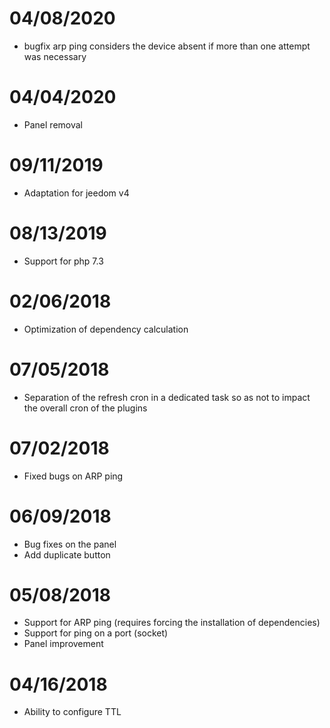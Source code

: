 # 04/08/2020

- bugfix arp ping considers the device absent if more than one attempt was necessary

# 04/04/2020

- Panel removal

# 09/11/2019

- Adaptation for jeedom v4

# 08/13/2019

- Support for php 7.3

 # 02/06/2018
 
 - Optimization of dependency calculation
 
 # 07/05/2018

- Separation of the refresh cron in a dedicated task so as not to impact the overall cron of the plugins

# 07/02/2018

- Fixed bugs on ARP ping

# 06/09/2018

- Bug fixes on the panel
- Add duplicate button

# 05/08/2018

- Support for ARP ping (requires forcing the installation of dependencies)
- Support for ping on a port (socket)
- Panel improvement

# 04/16/2018

- Ability to configure TTL
